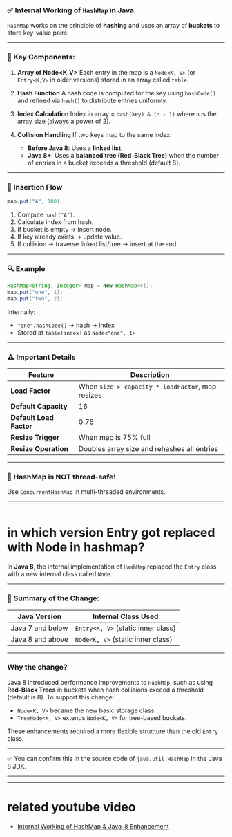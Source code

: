 ### ✅ Internal Working of `HashMap` in Java

`HashMap` works on the principle of **hashing** and uses an array of **buckets** to store key-value pairs.

---

### 🧱 Key Components:

1. **Array of Node\<K,V>**
   Each entry in the map is a `Node<K, V>` (or `Entry<K,V>` in older versions) stored in an array called `table`.

2. **Hash Function**
   A hash code is computed for the key using `hashCode()` and refined via `hash()` to distribute entries uniformly.

3. **Index Calculation**
   Index in array = `hash(key) & (n - 1)` where `n` is the array size (always a power of 2).

4. **Collision Handling**
   If two keys map to the same index:

   * **Before Java 8**: Uses a **linked list**.
   * **Java 8+**: Uses a **balanced tree (Red-Black Tree)** when the number of entries in a bucket exceeds a threshold (default 8).

---

### 🔄 Insertion Flow

```java
map.put("A", 100);
```

1. Compute `hash("A")`.
2. Calculate index from hash.
3. If bucket is empty → insert node.
4. If key already exists → update value.
5. If collision → traverse linked list/tree → insert at the end.

---

### 🔍 Example

```java
HashMap<String, Integer> map = new HashMap<>();
map.put("one", 1);
map.put("two", 2);
```

Internally:

* `"one".hashCode()` → hash → index
* Stored at `table[index]` as `Node<"one", 1>`

---

### ⚠️ Important Details

| Feature                 | Description                                      |
| ----------------------- | ------------------------------------------------ |
| **Load Factor**         | When `size > capacity * loadFactor`, map resizes |
| **Default Capacity**    | 16                                               |
| **Default Load Factor** | 0.75                                             |
| **Resize Trigger**      | When map is 75% full                             |
| **Resize Operation**    | Doubles array size and rehashes all entries      |

---

### 🧠 HashMap is NOT thread-safe!

Use `ConcurrentHashMap` in multi-threaded environments.


---
---

# in which version Entry got replaced with Node in hashmap?

In **Java 8**, the internal implementation of `HashMap` replaced the `Entry` class with a new internal class called `Node`.

---

### 🔄 Summary of the Change:

| Java Version     | Internal Class Used                |
| ---------------- | ---------------------------------- |
| Java 7 and below | `Entry<K, V>` (static inner class) |
| Java 8 and above | `Node<K, V>` (static inner class)  |

---

### Why the change?

Java 8 introduced performance improvements to `HashMap`, such as using **Red-Black Trees** in buckets when hash collisions exceed a threshold (default is 8). To support this change:

* `Node<K, V>` became the new basic storage class.
* `TreeNode<K, V>` extends `Node<K, V>` for tree-based buckets.

These enhancements required a more flexible structure than the old `Entry` class.

---

✅ You can confirm this in the source code of `java.util.HashMap` in the Java 8 JDK.

---
---

# related youtube video
- [Internal Working of HashMap & Java-8 Enhancement](https://www.youtube.com/watch?v=-oafFAPgLao)
